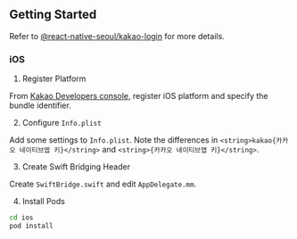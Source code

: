 ## Getting Started
Refer to [@react-native-seoul/kakao-login](https://github.com/crossplatformkorea/react-native-kakao-login#getting-started) for more details.

### iOS
1. Register Platform

From [Kakao Developers console](https://developers.kakao.com/console/), register iOS platform and specify the bundle identifier.

2. Configure `Info.plist`

Add some settings to `Info.plist`. Note the differences in `<string>kakao{카카오 네이티브앱 키}</string>` and `<string>{카카오 네이티브앱 키}</string>`.

3. Create Swift Bridging Header

Create `SwiftBridge.swift` and edit `AppDelegate.mm`.

4. Install Pods

```bash
cd ios
pod install
```